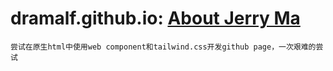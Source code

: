 # dramalf.github.io: [About Jerry Ma](https://dramalf.github.io)

    尝试在原生html中使用web component和tailwind.css开发github page，一次艰难的尝试
